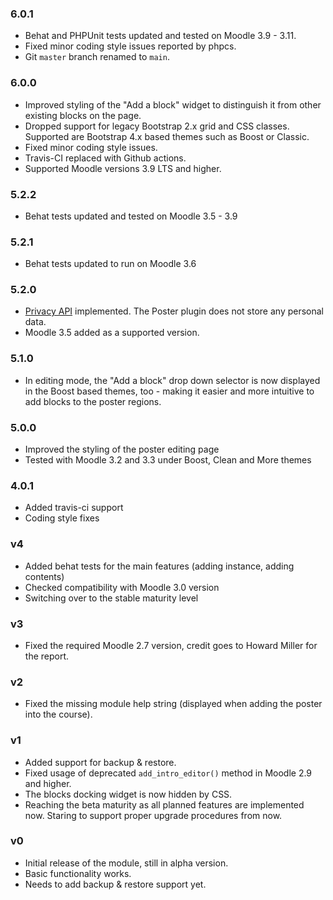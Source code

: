 ### 6.0.1 ###

* Behat and PHPUnit tests updated and tested on Moodle 3.9 - 3.11.
* Fixed minor coding style issues reported by phpcs.
* Git `master` branch renamed to `main`.

### 6.0.0 ###

* Improved styling of the "Add a block" widget to distinguish it from other existing
  blocks on the page.
* Dropped support for legacy  Bootstrap 2.x grid and CSS classes. Supported are
  Bootstrap 4.x based themes such as Boost or Classic.
* Fixed minor coding style issues.
* Travis-CI replaced with Github actions.
* Supported Moodle versions 3.9 LTS and higher.

### 5.2.2 ###

* Behat tests updated and tested on Moodle 3.5 - 3.9

### 5.2.1 ###

* Behat tests updated to run on Moodle 3.6

### 5.2.0 ###

* [Privacy API](https://docs.moodle.org/dev/Privacy_API) implemented. The Poster
  plugin does not store any personal data.
* Moodle 3.5 added as a supported version.

### 5.1.0 ###

* In editing mode, the "Add a block" drop down selector is now displayed
  in the Boost based themes, too - making it easier and more intuitive
  to add blocks to the poster regions.

### 5.0.0 ###

* Improved the styling of the poster editing page
* Tested with Moodle 3.2 and 3.3 under Boost, Clean and More themes

### 4.0.1 ###

* Added travis-ci support
* Coding style fixes

### v4 ###

* Added behat tests for the main features (adding instance, adding contents)
* Checked compatibility with Moodle 3.0 version
* Switching over to the stable maturity level

### v3 ###

* Fixed the required Moodle 2.7 version, credit goes to Howard Miller for the report.

### v2 ###

* Fixed the missing module help string (displayed when adding the poster into the course).

### v1 ###

* Added support for backup & restore.
* Fixed usage of deprecated `add_intro_editor()` method in Moodle 2.9 and higher.
* The blocks docking widget is now hidden by CSS.
* Reaching the beta maturity as all planned features are implemented now. Staring to support proper upgrade procedures from now.

### v0 ###

* Initial release of the module, still in alpha version.
* Basic functionality works.
* Needs to add backup & restore support yet.
